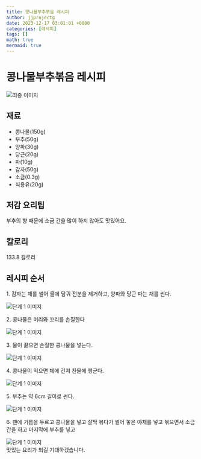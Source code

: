 ```yaml
---
title: 콩나물부추볶음 레시피
author: jjprojectg
date: 2023-12-17 03:01:01 +0000
categories: [레시피]
tags: []
math: true
mermaid: true
---
```

<meta name="og:type" content="website"/>
<meta charset="UTF-8"/>
<div class="header">
  <h1>콩나물부추볶음 레시피</h1>
</div>

<div class="container my-4">
  <div class="row">
    <div class="col-12 col-md-6">
      <div class="recipe-image">
        <img src="http://www.foodsafetykorea.go.kr/uploadimg/cook/10_00579_2.png" class="step-image" alt="최종 이미지"/>
      </div>
    </div>
    <div class="col-12 col-md-6">
      <div class="ingredients">
        <h2>재료</h2>
        <ul class="card">
          <li> 콩나물(150g) </li>
          <li>  부추(50g) </li>
          <li>  양파(30g) </li>
          <li>  당근(20g) </li>
          <li>  파(10g) </li>
          <li> 감자(50g) </li>
          <li>  소금(0.3g) </li>
          <li>  식용유(20g) </li>
</ul>
      </div>
    </div>
    <div class="col-12 col-md-6">
      <div class="ingredients">
        <h2>저감 요리팁</h2>
        <div class="card"> 
          <p>
            부추의 향 때문에 소금 간을 많이 하지 않아도 맛있어요.
          </p>
        </div>
      </div>
      <div class="ingredients">
        <h2>칼로리</h2>
        <div class="card"> 
          <p>
            133.8 칼로리
          </p>
        </div>
      </div>
    </div>
  </div>

  <h2 class="my-4">레시피 순서</h2>
  <div class="card recipe-card">
    <div class="card-body recipe-step">
      <p class="card-text step-description">1. 감자는 채를 썰어 물에 담궈 전분을
제거하고, 양파와 당근 파는 채를 썬다.</p>
      <img src="http://www.foodsafetykorea.go.kr/uploadimg/cook/20_00579_1.png" alt="단계 1 이미지" class="step-image"/>
    </div>
  </div>
  <div class="card recipe-card">
    <div class="card-body recipe-step">
      <p class="card-text step-description">2. 콩나물은 머리와 꼬리를 손질한다</p>
      <img src="http://www.foodsafetykorea.go.kr/uploadimg/cook/20_00579_2.png" alt="단계 1 이미지" class="step-image"/>
    </div>
  </div>
  <div class="card recipe-card">
    <div class="card-body recipe-step">
      <p class="card-text step-description">3. 물이 끓으면 손질한 콩나물을 넣는다.</p>
      <img src="http://www.foodsafetykorea.go.kr/uploadimg/cook/20_00579_3.png" alt="단계 1 이미지" class="step-image"/>
    </div>
  </div>
  <div class="card recipe-card">
    <div class="card-body recipe-step">
      <p class="card-text step-description">4. 콩나물이 익으면 체에 건져 찬물에
헹군다.</p>
      <img src="http://www.foodsafetykorea.go.kr/uploadimg/cook/20_00579_4.png" alt="단계 1 이미지" class="step-image"/>
    </div>
  </div>
  <div class="card recipe-card">
    <div class="card-body recipe-step">
      <p class="card-text step-description">5. 부추는 약 6cm 길이로 썬다.</p>
      <img src="http://www.foodsafetykorea.go.kr/uploadimg/cook/20_00579_5.png" alt="단계 1 이미지" class="step-image"/>
    </div>
  </div>
  <div class="card recipe-card">
    <div class="card-body recipe-step">
      <p class="card-text step-description">6. 팬에 기름을 두르고 콩나물을 넣고
살짝 볶다가 썰어 놓은 야채를 넣고
볶으면서 소금 간을 하고 마지막에
부추를 넣고</p>
      <img src="http://www.foodsafetykorea.go.kr/uploadimg/cook/20_00579_6.png" alt="단계 1 이미지" class="step-image"/>
    </div>
  </div>

</div>
맛있는 요리가 되길 기대하겠습니다.
